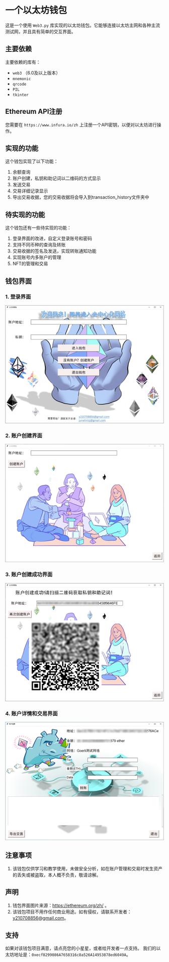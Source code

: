 # 一个以太坊钱包

这是一个使用 `Web3.py` 库实现的以太坊钱包。它能够连接以太坊主网和各种主流测试网，并且具有简单的交互界面。

## 主要依赖

主要依赖的库有：

- `web3` （6.0及以上版本）
- `mnemonic`
- `qrcode`
- `PIL`
- `tkinter`

## Ethereum API注册

您需要在 `https://www.infura.io/zh` 上注册一个API密钥，以便对以太坊进行操作。

## 实现的功能

这个钱包实现了以下功能：

1. 余额查询
2. 账户创建，私钥和助记词以二维码的方式显示
3. 发送交易
4. 交易详细记录显示
5. 导出交易收据，您的交易收据将会导入到transaction_history文件夹中

## 待实现的功能

这个钱包还有一些待实现的功能：

1. 登录界面的改进，自定义登录账号和密码
2. 支持不同币种的查询及转账
3. 交易收据的签名及发送，实现转账通知功能
4. 实现账号内多账户的管理
5. NFT的管理和交易

## 钱包界面

### 1. 登录界面

![登录界面](./image/login.png)

### 2. 账户创建界面

![账户创建界面](./image/create.png)
### 3. 账户创建成功界面

![账户创建成功界面](./image/success.png)

### 4. 账户详情和交易界面

![账户详情和交易界面](./image/detail.png)



## 注意事项

1. 该钱包仅供学习和教学使用，未做安全分析，如在账户管理和交易时发生资产的丢失或被盗取，本人概不负责，敬请谅解。
## 声明
1. 钱包界面图片来源：https://ethereum.org/zh/ 。
2. 该钱包项目不用作任何商业用途。如有侵权，请联系开发者：y210708856@gmail.com。
## 支持
如果对该钱包项目满意，请点亮您的小星星，或者给开发者一点支持。
我们的以太坊地址是：`0xecf8299086A7658316c8a526A14953878ed6049A`。
